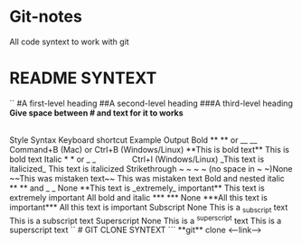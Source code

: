 # Git-notes
All code syntext to work with git 

# README SYNTEXT
``
#A first-level heading
##A second-level heading
###A third-level heading **Give space between # and text for it to works**

<br/>
Style	Syntax	Keyboard shortcut	Example	Output
Bold	** ** or __ __	Command+B (Mac) or Ctrl+B (Windows/Linux)	**This is bold text**	This is bold text
Italic	* * or _ _     	  Ctrl+I (Windows/Linux)	_This text is italicized_	This text is italicized
Strikethrough	~ ~ ~ ~	(no space in ~ ~)None	~~This was mistaken text~~	This was mistaken text
Bold and nested italic	** ** and _ _	None	**This text is _extremely_ important**	This text is extremely important
All bold and italic	*** ***	None	***All this text is important***	All this text is important
Subscript	<sub> </sub>	None	This is a <sub>subscript</sub> text	This is a subscript text
Superscript	<sup> </sup>	None	This is a <sup>superscript</sup> text	This is a superscript text
``
# GIT CLONE SYNTEXT
```
**git** clone <--link-->

```
